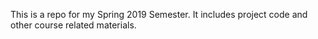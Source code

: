 This is a repo for my Spring 2019 Semester. It includes project code and other course related materials.
